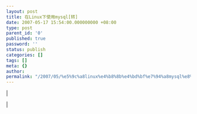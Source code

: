 ```yaml
---
layout: post
title: 在Linux下使用mysql[转]
date: 2007-05-17 15:54:00.000000000 +08:00
type: post
parent_id: '0'
published: true
password: ''
status: publish
categories: []
tags: []
meta: {}
author: 
permalink: "/2007/05/%e5%9c%a8linux%e4%b8%8b%e4%bd%bf%e7%94%a8mysql%e8%bd%ac.html"
---
```

 

| 

 |

